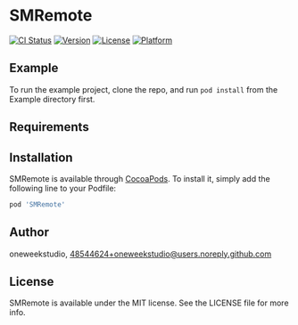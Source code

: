 # SMRemote

[![CI Status](https://img.shields.io/travis/oneweekstudio/SMRemote.svg?style=flat)](https://travis-ci.org/oneweekstudio/SMRemote)
[![Version](https://img.shields.io/cocoapods/v/SMRemote.svg?style=flat)](https://cocoapods.org/pods/SMRemote)
[![License](https://img.shields.io/cocoapods/l/SMRemote.svg?style=flat)](https://cocoapods.org/pods/SMRemote)
[![Platform](https://img.shields.io/cocoapods/p/SMRemote.svg?style=flat)](https://cocoapods.org/pods/SMRemote)

## Example

To run the example project, clone the repo, and run `pod install` from the Example directory first.

## Requirements

## Installation

SMRemote is available through [CocoaPods](https://cocoapods.org). To install
it, simply add the following line to your Podfile:

```ruby
pod 'SMRemote'
```

## Author

oneweekstudio, 48544624+oneweekstudio@users.noreply.github.com

## License

SMRemote is available under the MIT license. See the LICENSE file for more info.
